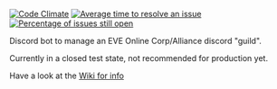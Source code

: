 [![Code Climate](https://codeclimate.com/repos/56debad454d931143d00a4f1/badges/c9e60707fd85b3f68719/gpa.svg)](https://codeclimate.com/repos/56debad454d931143d00a4f1/feed)  [![Average time to resolve an issue](http://isitmaintained.com/badge/resolution/shibdib/eve-discord-bot.svg)](http://isitmaintained.com/project/shibdib/eve-discord-bot "Average time to resolve an issue")  [![Percentage of issues still open](http://isitmaintained.com/badge/open/shibdib/eve-discord-bot.svg)](http://isitmaintained.com/project/shibdib/eve-discord-bot "Percentage of issues still open")


Discord bot to manage an EVE Online Corp/Alliance discord "guild".

Currently in a closed test state, not recommended for production yet.

Have a look at the [Wiki for info](https://github.com/shibdib/EVE-Discord-Bot/wiki)

